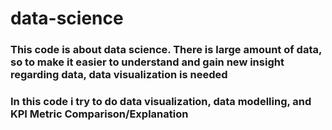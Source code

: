 # data-science

### This code is about data science. There is large amount of data, so to make it easier to understand and gain new insight regarding data, data visualization is needed
### In this code i try to do data visualization, data modelling, and KPI Metric Comparison/Explanation
